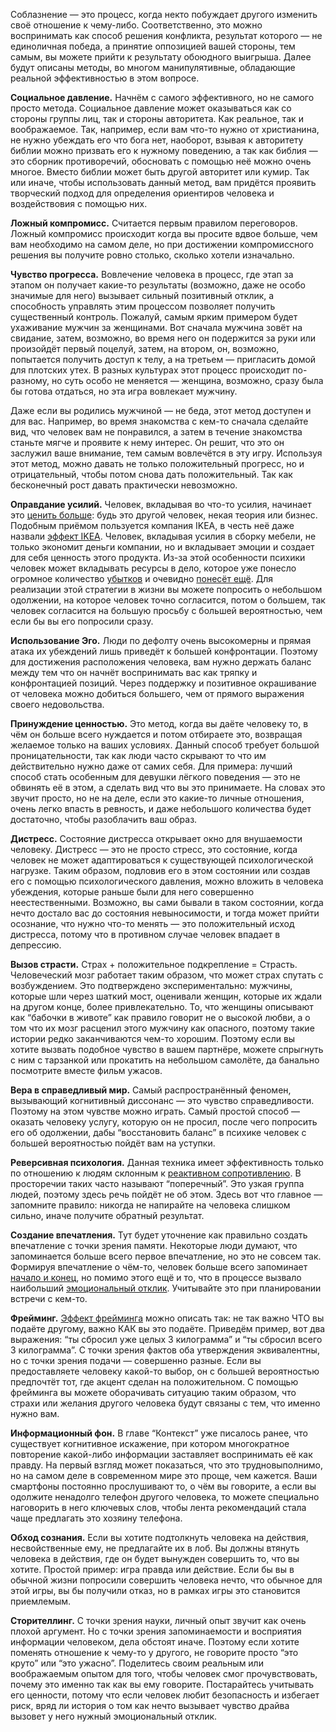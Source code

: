 Соблазнение — это процесс, когда некто побуждает другого изменить своё отношение к чему-либо. Соответственно, это можно воспринимать как способ решения конфликта, результат которого — не единоличная победа, а принятие оппозицией вашей стороны, тем самым, вы можете прийти к результату обоюдного выигрыша. Далее будут описаны методы, во многом манипулятивные, обладающие реальной эффективностью в этом вопросе.

**Социальное давление.** Начнём с самого эффективного, но не самого просто метода. Социальное давление может оказываться как со стороны группы лиц, так и стороны авторитета. Как реальное, так и воображаемое. Так, например, если вам что-то нужно от христианина, не нужно убеждать его что бога нет, наоборот, взывая к авторитету библии можно призвать его к нужному поведению, а так как библия — это сборник противоречий, обосновать с помощью неё можно очень многое. Вместо библии может быть другой авторитет или кумир. Так или иначе, чтобы использовать данный метод, вам придётся проявить творческий подход для определения ориентиров человека и воздействовия с помощью них.

**Ложный компромисс.** Считается первым правилом переговоров. Ложный компромисс происходит когда вы просите вдвое больше, чем вам необходимо на самом деле, но при достижении компромиссного решения вы получите ровно столько, сколько хотели изначально.

**Чувство прогресса.** Вовлечение человека в процесс, где этап за этапом он получает какие-то результаты (возможно, даже не особо значимые для него) вызывает сильный позитивный отклик, а способность управлять этим процессом позволяет получить существенный контроль. Пожалуй, самым ярким примером будет ухаживание мужчин за женщинами. Вот сначала мужчина зовёт на свидание, затем, возможно, во время него он подержится за руки или произойдёт первый поцелуй, затем, на втором, он, возможно, попытается получить доступ к телу, а на третьем — пригласить домой для плотских утех. В разных культурах этот процесс происходит по-разному, но суть особо не меняется — женщина, возможно, сразу была бы готова отдаться, но эта игра вовлекает мужчину.

Даже если вы родились мужчиной — не беда, этот метод доступен и для вас. Например, во время знакомства с кем-то сначала сделайте вид, что человек вам не понравился, а затем в течение знакомства станьте мягче и проявите к нему интерес. Он решит, что это он заслужил ваше внимание, тем самым вовлечётся в эту игру. Используя этот метод, можно давать не только положительный прогресс, но и отрицательный, чтобы потом снова дать положительный. Так как бесконечный рост давать практически невозможно.

**Оправдание усилий.** Человек, вкладывая во что-то усилия, начинает это [ценить больше](https://en.wikipedia.org/wiki/Effort_justification): будь это другой человек, некая теория или бизнес. Подобным приёмом пользуется компания IKEA, в честь неё даже назвали [эффект IKEA](https://en.wikipedia.org/wiki/IKEA_effect). Человек, вкладывая усилия в сборку мебели, не только экономит деньги компании, но и вкладывает эмоции и создает для себя ценность этого продукта. Из-за этой особенности психики человек может вкладывать ресурсы в дело, которое уже понесло огромное количество [убытков](https://en.wikipedia.org/wiki/Sunk_cost#Loss_aversion_and_the_sunk_cost_fallacy) и очевидно [понесёт ещё](https://en.wikipedia.org/wiki/Escalation_of_commitment). Для реализации этой стратегии в жизни вы можете попросить о небольшом одолжении, на которое человек точно согласится, потом о большем, так человек согласится на большую просьбу с большей вероятностью, чем если бы вы его попросили сразу.

**Использование Эго.** Люди по дефолту очень высокомерны и прямая атака их убеждений лишь приведёт к большей конфронтации. Поэтому для достижения расположения человека, вам нужно держать баланс между тем что он начнёт воспринимать вас как тряпку и конфронтацией позиций. Через поддержку и позитивное окрашивание от человека можно добиться большего, чем от прямого выражения своего недовольства.

**Принуждение ценностью.** Это метод, когда вы даёте человеку то, в чём он больше всего нуждается и потом отбираете это, возвращая желаемое только на ваших условиях. Данный способ требует большой проницательности, так как люди часто скрывают то что им действительно нужно даже от самих себя. Для примера: лучший способ стать особенным для девушки лёгкого поведения — это не обвинять её в этом, а сделать вид что вы это принимаете. На словах это звучит просто, но не на деле, если это какие-то личные отношения, очень легко впасть в ревность, и даже небольшого количества будет достаточно, чтобы разоблачить ваш образ.

**Дистресс.** Состояние дистресса открывает окно для внушаемости человеку. Дистресс — это не просто стресс, это состояние, когда человек не может адаптироваться к существующей психологической нагрузке. Таким образом, подловив его в этом состоянии или создав его с помощью психологического давления, можно вложить в человека убеждения, которые раньше были для него совершенно неестественными. Возможно, вы сами бывали в таком состоянии, когда нечто достало вас до состояния невыносимости, и тогда может прийти осознание, что нужно что-то менять — это положительный исход дистресса, потому что в противном случае человек впадает в депрессию.

**Вызов страсти.** Страх + положительное подкрепление = Страсть. Человеческий мозг работает таким образом, что может страх спутать с возбуждением. Это подтверждено экспериментально: мужчины, которые шли через шаткий мост, оценивали женщин, которые их ждали на другом конце, более привлекательно. То, что женщины описывают как “бабочки в животе” как правило говорит не о высокой любви, а о том что их мозг расценил этого мужчину как опасного, поэтому такие истории редко заканчиваются чем-то хорошим. Поэтому если вы хотите вызвать подобное чувство в вашем партнёре, можете спрыгнуть с ним с тарзанкой или прокатить на небольшом самолёте, да банально посмотрите вместе фильм ужасов.

**Вера в справедливый мир.** Самый распространённый феномен, вызывающий когнитивный диссонанс — это чувство справедливости. Поэтому на этом чувстве можно играть. Самый простой способ — оказать человеку услугу, которую он не просил, после чего попросить его об одолжении, дабы “восстановить баланс” в психике человек с большей вероятностью пойдёт вам на уступки.

**Реверсивная психология.** Данная техника имеет эффективность только по отношению к людям склонным к [реактивном сопротивлению](https://en.wikipedia.org/wiki/Reactance_%28psychology%29). В просторечии таких часто называют “поперечный”. Это узкая группа людей, поэтому здесь речь пойдёт не об этом. Здесь вот что главное — запомните правило: никогда не напирайте на человека слишком сильно, иначе получите обратный результат.

**Создание впечатления.** Тут будет уточнение как правильно создать впечатление с точки зрения памяти. Некоторые люди думают, что запоминается больше всего первое впечатление, но это не совсем так. Формируя впечатление о чём-то, человек больше всего запоминает [начало и конец](https://en.wikipedia.org/wiki/Serial-position_effect), но помимо этого ещё и то, что в процессе вызвало наибольший [эмоциональный отклик](https://en.wikipedia.org/wiki/Peak–end_rule). Учитывайте это при планировании встречи с кем-то.

**Фрейминг.** [Эффект фрейминга](https://en.wikipedia.org/wiki/Framing_effect_%28psychology%29) можно описать так: не так важно ЧТО вы подаёте другому, важно КАК вы это подаёте. Приведём пример, вот два выражения: “ты сбросил уже целых 3 килограмма” и “ты сбросил всего 3 килограмма”. С точки зрения фактов оба утверждения эквивалентны, но с точки зрения подачи — совершенно разные. Если вы предоставляете человеку какой-то выбор, он с большей вероятностью предпочтёт тот, где акцент сделан на положительном. С помощью фрейминга вы можете оборачивать ситуацию таким образом, что страхи или желания другого человека будут связаны с тем, что именно нужно вам.

**Информационный фон.** В главе “Контекст” уже писалось ранее, что существует когнитивное искажение, при котором многократное повторение какой-либо информации заставляет воспринимать её как правду. На первый взгляд может показаться, что это трудновыполнимо, но на самом деле в современном мире это проще, чем кажется. Ваши смартфоны постоянно прослушивают то, о чём вы говорите, а если вы одолжите ненадолго телефон другого человека, то можете специально наговорить в него ключевых слов, чтобы лента рекомендаций стала чаще предлагать это хозяину телефона.

**Обход сознания.** Если вы хотите подтолкнуть человека на действия, несвойственные ему, не предлагайте их в лоб. Вы должны втянуть человека в действия, где он будет вынужден совершить то, что вы хотите. Простой пример: игра правда или действие. Если бы вы в обычной жизни попросили совершить человека нечто, что обычное для этой игры, вы бы получили отказ, но в рамках игры это становится приемлемым.

**Сторителлинг.** С точки зрения науки, личный опыт звучит как очень плохой аргумент. Но с точки зрения запоминаемости и восприятия информации человеком, дела обстоят иначе. Поэтому если хотите поменять отношение к чему-то у другого, не говорите просто “это круто” или “это ужасно”. Поделитесь своим реальным или воображаемым опытом для того, чтобы человек смог прочувствовать, почему это именно так как вы ему говорите. Постарайтесь учитывать его ценности, потому что если человек любит безопасность и избегает риск, вряд ли история о том как нечто вызывает чувство драйва вызовет у него нужный эмоциональный отклик.
